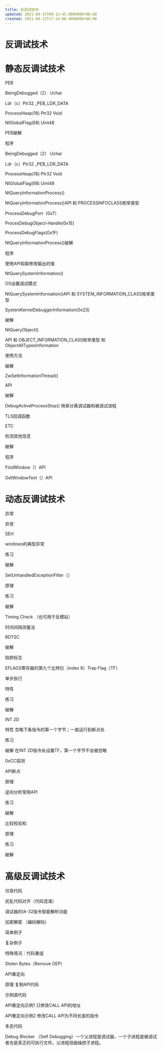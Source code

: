 ```yaml
---
title: 反调试技术
updated: 2021-09-15T09:13:45.0000000+08:00
created: 2021-04-12T17:14:00.0000000+08:00
---
```


# 反调试技术
# 静态反调试技术
PEB

BeingDebugged（2） Uchar

Ldr（c）Ptr32 \_PEB_LDR_DATA

ProcessHeap(18) Ptr32 Void

NtGlobalFlag(68) Uint48

PEB破解

程序

BeingDebugged（2） Uchar

Ldr（c）Ptr32 \_PEB_LDR_DATA

ProcessHeap(18) Ptr32 Void

NtGlobalFlag(68) Uint48

NtQueryInformationProcess()

NtQueryInformationProcess()API 和 PROCESSINFOCLASS枚举类型

ProcessDebugPort（0x7）

ProcesDebugObject-Handle(0x1E)

ProcessDebugFlags(0x1F)

NtQueryInformationProcess()破解

程序

使用API钩取修改输出的值

NtQuerySystemInformation()

OS设置调试模式

NtQuerySystemInformation()API 和 SYSTEM_INFORMATION_CLASS枚举类型

SystemKernelDebuggerInformation(0x23)

破解

NtQueryObject()

API 和 OBJECT_INFORMATION_CLASS枚举类型 和 ObjectAllTypesInformation

使用方法

破解

ZwSetInformationThread()

API

破解

DebugActiveProcessStop() 用来分离调试器和被调试进程

TLS回调函数

ETC

检测其他信息

破解

程序

FindWindow（）API

GetWindowText（）API

# 动态反调试技术
异常

异常

SEH

windows的典型异常

练习

破解

SetUnhandledExceptionFilter（）

原理

练习

破解

Timing Check （也可用于反模拟）

时间间隔测量法

RDTSC

破解

陷阱标志

EFLAGS寄存器的第九个比特位（index 8）Trap Flag（TF）

单步执行

特性

练习

破解

INT 2D

特性 忽略下条指令的第一个字节；一直运行到断点处

练习

破解 在INT 2D指令处设置TF，第一个字节不会被忽略

0xCC探测

API断点

原理

逆向分析常用API

练习

破解

比较校验和

原理

练习

破解

# 高级反调试技术
垃圾代码

扰乱代码对齐（代码混淆）

调试器的IA-32指令智能解析功能

加密解密 （编码解码）

简单例子

复杂例子

特殊情况：代码重组

Stolen Bytes（Remove OEP）

API重定向

原理 复制API代码

示例源代码

API重定向示例1 只修改CALL API的地址

API重定向示例2 修改CALL API为不同长度的指令

多态代码

Debug Blocker （Self Debugging）一个父进程是调试器，一个子进程是被调试者也是真正的可执行文件。父进程扭曲操控子进程。

